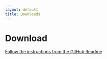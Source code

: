 ```yaml
---
layout: default
title: Downloads
---
```


<link rel="stylesheet" href="/css/releases.css">
<script src="https://code.jquery.com/jquery-1.11.1.min.js">
</script>
<script src="/javascripts/moment-with-langs.js"></script>
<script src="/javascripts/github-releases.js"></script>
<script>updateDownloadPage();</script>


# Download

[Follow the instructions from the GitHub Readme](https://github.com/overturetool/vdm-vscode)

